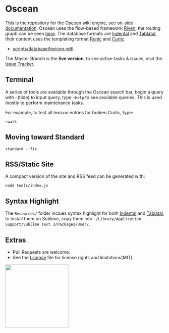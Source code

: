 # Oscean

This is the repository for the [Oscean](http://wiki.xxiivv.com/) wiki engine, see [on-side documentation](http://wiki.xxiivv.com/About). Oscean uses the flow-based framework [Riven](https://github.com/XXIIVV/Riven), the routing graph can be seen [here](http://wiki.xxiivv.com/riven.html). The database formats are [Indental](https://wiki.xxiivv.com/Indental) and [Tablatal](https://wiki.xxiivv.com/Tablatal), their content uses the templating format [Runic](https://wiki.xxiivv.com/Runic) and [Curlic](https://wiki.xxiivv.com/Curlic).

- [scripts/database/lexicon.ndtl](https://github.com/XXIIVV/Oscean/blob/master/scripts/database/lexicon.ndtl)

The Master Branch is the **live version**, to see active tasks & issues, visit the [Issue Tracker](http://wiki.xxiivv.com/Oscean:tracker).

## Terminal

A series of tools are available through the Oscean search bar, begin a query with `~`(tilde) to input query, type `~help` to see available queries. This is used mostly to perform maintenance tasks.

For example, to test all lexicon entries for broken Curlic, type:

```
~walk
```

## Moving toward Standard

```
standard --fix
```

## RSS/Static Site

A compact version of the site and RSS feed can be generated with:

```
node tools/index.js
```

## Syntax Highlight

The `Resources/` folder inclues syntax highlight for both [Indental](https://wiki.xxiivv.com/Indental) and [Tablatal](https://wiki.xxiivv.com/Tablatal), to install them on Sublime, copy them into `~/Library/Application Support/Sublime Text 3/Packages/User/`.

## Extras

- Pull Requests are welcome.
- See the [License](LICENSE) file for license rights and limitations(MIT).

<img src='https://github.com/XXIIVV/Oscean/blob/master/media/brand/logo.crest.png?raw=true' width='200'/>
